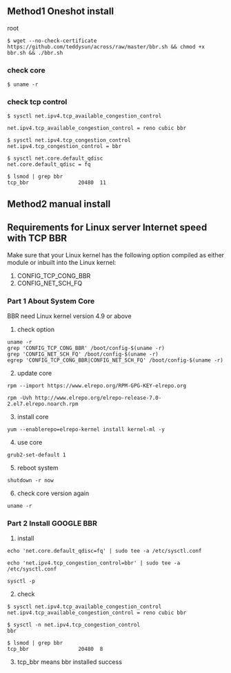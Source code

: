 ## Method1 Oneshot install
root
```
$ wget --no-check-certificate https://github.com/teddysun/across/raw/master/bbr.sh && chmod +x bbr.sh && ./bbr.sh
```
### check core
```
$ uname -r
```
### check tcp control
```
$ sysctl net.ipv4.tcp_available_congestion_control

net.ipv4.tcp_available_congestion_control = reno cubic bbr

$ sysctl net.ipv4.tcp_congestion_control
net.ipv4.tcp_congestion_control = bbr

$ sysctl net.core.default_qdisc
net.core.default_qdisc = fq

$ lsmod | grep bbr
tcp_bbr                20480  11
```

## Method2 manual install 
## Requirements for Linux server Internet speed with TCP BBR
Make sure that your Linux kernel has the following option compiled as either module or inbuilt
into the Linux kernel:
1. CONFIG_TCP_CONG_BBR
2. CONFIG_NET_SCH_FQ

### Part 1 About System Core
BBR need Linux kernel version 4.9 or above
1. check option
```
uname -r
grep 'CONFIG_TCP_CONG_BBR' /boot/config-$(uname -r)
grep 'CONFIG_NET_SCH_FQ' /boot/config-$(uname -r)
egrep 'CONFIG_TCP_CONG_BBR|CONFIG_NET_SCH_FQ' /boot/config-$(uname -r)
```
2. update core
```
rpm --import https://www.elrepo.org/RPM-GPG-KEY-elrepo.org

rpm -Uvh http://www.elrepo.org/elrepo-release-7.0-2.el7.elrepo.noarch.rpm
```
3. install core
```
yum --enablerepo=elrepo-kernel install kernel-ml -y
```
4. use core
```
grub2-set-default 1
```
5. reboot system
```
shutdown -r now
```
6. check core version again
```
uname -r
```

### Part 2 Install GOOGLE BBR
1. install
```
echo 'net.core.default_qdisc=fq' | sudo tee -a /etc/sysctl.conf

echo 'net.ipv4.tcp_congestion_control=bbr' | sudo tee -a /etc/sysctl.conf

sysctl -p
```
2. check
```
$ sysctl net.ipv4.tcp_available_congestion_control
net.ipv4.tcp_available_congestion_control = reno cubic bbr

$ sysctl -n net.ipv4.tcp_congestion_control
bbr

$ lsmod | grep bbr
tcp_bbr                20480  8
```
3. tcp_bbr means bbr installed success
